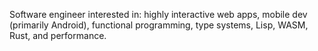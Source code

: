 Software engineer interested in: highly interactive web apps, mobile dev (primarily Android), functional programming, type systems, Lisp, WASM, Rust, and performance.
